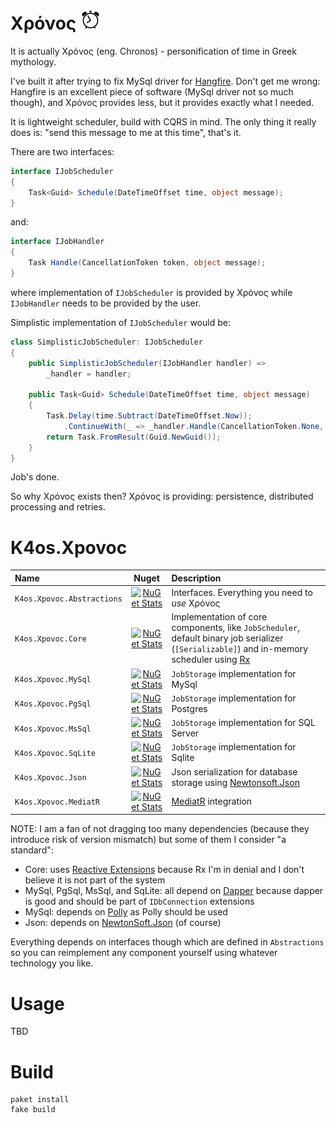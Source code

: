 # Χρόνος ![icon](doc/icon-32.png)

It is actually Χρόνος (eng. Chronos) - personification of time in Greek mythology.

I've built it after trying to fix MySql driver for [Hangfire](https://www.hangfire.io/).
Don't get me wrong: Hangfire is an excellent piece of software (MySql driver not so much though), 
and Χρόνος provides less, but it provides exactly what I needed. 

It is lightweight scheduler, build with CQRS in mind.
The only thing it really does is: "send this message to me at this time", that's it.

There are two interfaces:

```c#
interface IJobScheduler 
{
    Task<Guid> Schedule(DateTimeOffset time, object message);
}
```

and:

```c#
interface IJobHandler
{
    Task Handle(CancellationToken token, object message);
}
```

where implementation of `IJobScheduler` is provided by Χρόνος 
while `IJobHandler` needs to be provided by the user.

Simplistic implementation of `IJobScheduler` would be:

```c#
class SimplisticJobScheduler: IJobScheduler
{
    public SimplisticJobScheduler(IJobHandler handler) =>
        _handler = handler;

    public Task<Guid> Schedule(DateTimeOffset time, object message)
    {
        Task.Delay(time.Subtract(DateTimeOffset.Now));
            .ContinueWith(_ => _handler.Handle(CancellationToken.None, message));
        return Task.FromResult(Guid.NewGuid());
    }
}
```

Job's done. 

So why Χρόνος exists then? Χρόνος is providing: persistence, distributed processing and retries.

# K4os.Xpovoc

| Name | Nuget | Description |
|:-|:-:|:-|
| `K4os.Xpovoc.Abstractions` | [![NuGet Stats](https://img.shields.io/nuget/v/K4os.Xpovoc.Abstractions.svg)](https://www.nuget.org/packages/K4os.Xpovoc.Abstractions) | Interfaces. Everything you need to *use* Χρόνος |
| `K4os.Xpovoc.Core` | [![NuGet Stats](https://img.shields.io/nuget/v/K4os.Xpovoc.Core.svg)](https://www.nuget.org/packages/K4os.Xpovoc.Core) | Implementation of core components, like `JobScheduler`, default binary job serializer (`[Serializable]`) and in-memory scheduler using [Rx](https://github.com/dotnet/reactive)  |
| `K4os.Xpovoc.MySql` | [![NuGet Stats](https://img.shields.io/nuget/v/K4os.Xpovoc.MySql.svg)](https://www.nuget.org/packages/K4os.Xpovoc.MySql) | `JobStorage` implementation for MySql |
| `K4os.Xpovoc.PgSql` | [![NuGet Stats](https://img.shields.io/nuget/v/K4os.Xpovoc.PgSql.svg)](https://www.nuget.org/packages/K4os.Xpovoc.PgSql) | `JobStorage` implementation for Postgres |
| `K4os.Xpovoc.MsSql` | [![NuGet Stats](https://img.shields.io/nuget/v/K4os.Xpovoc.MsSql.svg)](https://www.nuget.org/packages/K4os.Xpovoc.MsSql) | `JobStorage` implementation for SQL Server |
| `K4os.Xpovoc.SqLite` | [![NuGet Stats](https://img.shields.io/nuget/v/K4os.Xpovoc.SqLite.svg)](https://www.nuget.org/packages/K4os.Xpovoc.SqLite) | `JobStorage` implementation for Sqlite |
| `K4os.Xpovoc.Json` | [![NuGet Stats](https://img.shields.io/nuget/v/K4os.Xpovoc.Json.svg)](https://www.nuget.org/packages/K4os.Xpovoc.Json) | Json serialization for database storage using [Newtonsoft.Json](https://github.com/JamesNK/Newtonsoft.Json) |
| `K4os.Xpovoc.MediatR` | [![NuGet Stats](https://img.shields.io/nuget/v/K4os.Xpovoc.MediatR.svg)](https://www.nuget.org/packages/K4os.Xpovoc.MediatR) | [MediatR](https://github.com/jbogard/MediatR) integration |

NOTE: I am a fan of not dragging too many dependencies (because they introduce risk of version mismatch) but some of them I consider "a standard":
* Core: uses [Reactive Extensions](https://github.com/dotnet/reactive) because Rx I'm in denial and I don't believe it is not part of the system
* MySql, PgSql, MsSql, and SqLite: all depend on [Dapper](https://github.com/StackExchange/Dapper) because dapper is good and should be part of `IDbConnection` extensions
* MySql: depends on [Polly](https://github.com/App-vNext/Polly) as Polly should be used
* Json: depends on [NewtonSoft.Json](https://github.com/JamesNK/Newtonsoft.Json) (of course)

Everything depends on interfaces though which are defined in `Abstractions` so you can reimplement any component yourself using whatever technology you like.

# Usage

TBD

# Build

```shell
paket install
fake build
```
